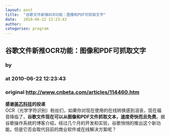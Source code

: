 ```yaml
---
layout: post
title:  "谷歌文件新推OCR功能：图像和PDF可抓取文字"
date:   2010-06-22 12:23:43
author: 
categories: program
---
```


## 谷歌文件新推OCR功能：图像和PDF可抓取文字
### by 
### at 2010-06-22 12:23:43
### original <http://www.cnbeta.com/articles/114460.htm>

<b>感谢<a href="http://www.mazingtech.com">美芯科技</a>的投递</b><br>
OCR（光学字符识别）粉丝们，如果你对现在使用的在线转换感到沮丧，现在福音降临了，<strong>谷歌文件现在可以从图像和PDF文件抓取文本，速度奇快而且免费</strong>。据谷歌操作系统的博客介绍，经过几个月的开发和实验，谷歌悄悄的推出这个新功能。但是它否会取代目前的商业软件或在线解决方案呢？